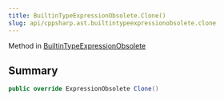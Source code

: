 ```yaml
---
title: BuiltinTypeExpressionObsolete.Clone()
slug: api/cppsharp.ast.builtintypeexpressionobsolete.clone
---
```

Method in [BuiltinTypeExpressionObsolete](/api/cppsharp/ast/builtintypeexpressionobsolete)

## Summary



```csharp
public override ExpressionObsolete Clone()
```

